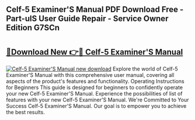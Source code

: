 ## Celf-5 Examiner'S Manual PDF Download Free - Part-ulS User Guide Repair - Service Owner Edition G7SCn

# <h2><a href="http://cf23659.oget.top/?id=Celf-5+Examiner%27S+Manual">🔗Download New 👉🔴 Celf-5 Examiner'S Manual</a></h2>

[![Celf-5 Examiner'S Manual new download](https://i.imgur.com/5g1atiW.png)](http://cf23659.oget.top/?id=Celf-5+Examiner%27S+Manual)
Explore the world of Celf-5 Examiner'S Manual with this comprehensive user manual, covering all aspects of the product's features and functionality. Operating Instructions for Beginners This guide is designed for beginners to confidently operate your new Celf-5 Examiner'S Manual. Experience the possibilities of list of features with your new Celf-5 Examiner'S Manual. We're Committed to Your Success Celf-5 Examiner'S Manual. Our goal is to empower you to achieve the best results.
